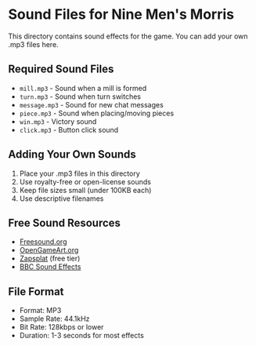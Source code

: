# Sound Files for Nine Men's Morris

This directory contains sound effects for the game. You can add your own .mp3 files here.

## Required Sound Files

- `mill.mp3` - Sound when a mill is formed
- `turn.mp3` - Sound when turn switches
- `message.mp3` - Sound for new chat messages
- `piece.mp3` - Sound when placing/moving pieces
- `win.mp3` - Victory sound
- `click.mp3` - Button click sound

## Adding Your Own Sounds

1. Place your .mp3 files in this directory
2. Use royalty-free or open-license sounds
3. Keep file sizes small (under 100KB each)
4. Use descriptive filenames

## Free Sound Resources

- [Freesound.org](https://freesound.org/)
- [OpenGameArt.org](https://opengameart.org/)
- [Zapsplat](https://www.zapsplat.com/) (free tier)
- [BBC Sound Effects](https://sound-effects.bbcrewind.co.uk/)

## File Format

- Format: MP3
- Sample Rate: 44.1kHz
- Bit Rate: 128kbps or lower
- Duration: 1-3 seconds for most effects 